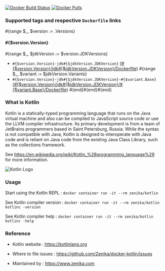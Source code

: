 [![Docker Build Status](https://img.shields.io/docker/build/zenika/kotlin.svg)](https://hub.docker.com/r/zenika/kotlin/) [![Docker Pulls](https://img.shields.io/docker/pulls/zenika/kotlin.svg)](https://hub.docker.com/r/zenika/kotlin/)

### Supported tags and respective `Dockerfile` links
#{range $_, $version := .Versions}
#### #{$version.Version}
#{range $_, $jdkVersion := $version.JDKVersions}
 * `#{$version.Version}-jdk#{$jdkVersion.JDKVersion}` [(#{$version.Version}/jdk#{$jdkVersion.JDKVersion}/Dockerfile)](https://github.com/Zenika/docker-kotlin/blob/master/#{$version.Version}/jdk#{$jdkVersion.JDKVersion}/Dockerfile)
#{range $_, $variant := $jdkVersion.Variants}
 * `#{$version.Version}-jdk#{$jdkVersion.JDKVersion}-#{$variant.Base}` [(#{$version.Version}/jdk#{$jdkVersion.JDKVersion}/#{$variant.Base}/Dockerfile)](https://github.com/Zenika/docker-kotlin/blob/master/#{$version.Version}/jdk#{$jdkVersion.JDKVersion}/#{$variant.Base}/Dockerfile)
#{end}#{end}#{end}
### What is Kotlin

Kotlin is a statically-typed programming language that runs on the Java virtual machine and also can be compiled to JavaScript source code or use the LLVM compiler infrastructure. Its primary development is from a team of JetBrains programmers based in Saint Petersburg, Russia. While the syntax is not compatible with Java, Kotlin is designed to interoperate with Java code and is reliant on Java code from the existing Java Class Library, such as the collections framework.

See https://en.wikipedia.org/wiki/Kotlin_%28programming_language%29 for more information.

![Kotlin Logo](https://github.com/Zenika/docker-kotlin/raw/master/Kotlin-logo.png)

### Usage

Start using the Kotlin REPL : `docker container run -it --rm zenika/kotlin`

See Kotlin compiler version : `docker container run -it --rm zenika/kotlin kotlinc -version`

See Kotlin compiler help : `docker container run -it --rm zenika/kotlin kotlinc -help`

### Reference

 * Kotlin website : https://kotlinlang.org

 * Where to file issues : https://github.com/Zenika/docker-kotlin/issues

 * Maintained by : https://www.zenika.com
